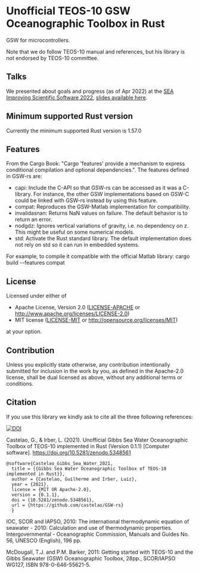 # Unofficial TEOS-10 GSW Oceanographic Toolbox in Rust

GSW for microcontrollers.

Note that we do follow TEOS-10 manual and references, but his library is not
endorsed by TEOS-10 committee.

## Talks

We presented about goals and progress (as of Apr 2022) at the
[SEA Improving Scientific Software 2022](https://sea.ucar.edu/conference/2022),
[slides available here](https://github.com/castelao/GSW-rs/tree/main/doc/talks).

## Minimum supported Rust version

Currently the minimum supported Rust version is 1.57.0

## Features

From the Cargo Book: "Cargo 'features' provide a mechanism to express
conditional compilation and optional dependencies.". The features defined in
GSW-rs are:

- capi: Include the C-API so that GSW-rs can be accessed as it was a
        C-library. For instance, the other GSW implementations based on
        GSW-C could be linked with GSW-rs instead by using this feature.
- compat: Reproduces the GSW-Matlab implementation for compatibility.
- invalidasnan: Returns NaN values on failure. The default behavior is to
                return an error.
- nodgdz: Ignores vertical variations of gravity, i.e. no dependency on z.
          This might be useful on some numerical models.
- std: Activate the Rust standard library. The default implementation does not
       rely on std so it can run in embedded systems.

For example, to compile it compatible with the official Matlab library:
cargo build --features compat

## License

Licensed under either of

 * Apache License, Version 2.0
   ([LICENSE-APACHE](LICENSE-APACHE) or http://www.apache.org/licenses/LICENSE-2.0)
 * MIT license
   ([LICENSE-MIT](LICENSE-MIT) or http://opensource.org/licenses/MIT)

at your option.

## Contribution

Unless you explicitly state otherwise, any contribution intentionally submitted
for inclusion in the work by you, as defined in the Apache-2.0 license, shall be
dual licensed as above, without any additional terms or conditions.

## Citation

If you use this library we kindly ask to cite all the three following references:

[![DOI](https://zenodo.org/badge/DOI/10.5281/zenodo.5348561.svg)](https://doi.org/10.5281/zenodo.5348561)

Castelao, G., & Irber, L. (2021). Unofficial Gibbs Sea Water Oceanographic
Toolbox of TEOS-10 implemented in Rust (Version 0.1.1) [Computer software].
https://doi.org/10.5281/zenodo.5348561

```text
@software{Castelao_Gibbs_Sea_Water_2021,
  title = {{Gibbs Sea Water Oceanographic Toolbox of TEOS-10 implemented in Rust}},
  author = {Castelao, Guilherme and Irber, Luiz},
  year = {2021},
  license = {MIT OR Apache-2.0},
  version = {0.1.1},
  doi = {10.5281/zenodo.5348561},
  url = {https://github.com/castelao/GSW-rs}
  }
```

IOC, SCOR and IAPSO, 2010: The international thermodynamic equation of
seawater - 2010: Calculation and use of thermodynamic properties.
Intergovernmental - Oceanographic Commission, Manuals and Guides No. 56,
UNESCO (English), 196 pp.

McDougall, T.J. and P.M. Barker, 2011: Getting started with TEOS-10 and the
Gibbs Seawater (GSW) Oceanographic Toolbox, 28pp., SCOR/IAPSO WG127,
ISBN 978-0-646-55621-5.
